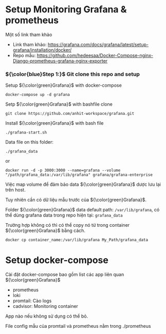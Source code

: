 # Setup Monitoring Grafana & prometheus

Một số link tham khảo
- Link tham khảo: https://grafana.com/docs/grafana/latest/setup-grafana/installation/docker/
- Repo mẫu: https://github.com/hedeesaa/Docker-Compose-nginx-Django-prometheus-grafana-nginx-exporter 
### ${\color{blue}Step 1:}$ Git clone this repo and setup 

Setup ${\color{green}Grafana}$ with docker-compose
```
docker-compose up -d grafana
```

Setp ${\color{green}Grafana}$ with bashfile
clone
```
git clone https://github.com/anhit-workspace/grafana.git
```

Install ${\color{green}Grafana}$ with bash file
```
./grafana-start.sh
```
Data file on this folder:
```
./grafana_data
```
or
```
docker run -d -p 3000:3000 --name=grafana --volume "/path/grafana_data:/var/lib/grafana" grafana/grafana-enterprise
```
Việc map volume để đảm bảo data ${\color{green}Grafana}$ dược lưu lại trên host.

Tuy nhiên cần có dữ liệu mẫu trước của ${\color{green}Grafana}$.

Folder ${\color{green}Grafana}$ data default path: `/var/lib/grafana`, có thể dùng grafana data trong repo hiện tại: `grafana_data`

Trường hợp không có thì có thể copy nó từ trong container ${\color{green}Grafana}$ bằng cách.
```
docker cp container_name:/var/lib/grafana My_Path/grafana_data
```

# Setup docker-compose
Cài đặt docker-compose bao gồm list các app liên quan ${\color{green}Grafana}$

- prometheus
- loki
- promtail: Cào logs
- cadvisor: Monitoring container

App nào nếu không sử dụng có thể bỏ.

File config mẫu của promtail và prometheus nằm trong ./prometheus
